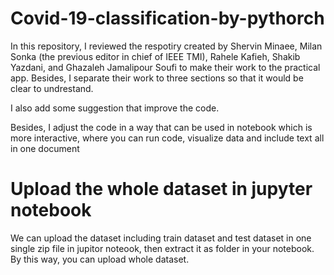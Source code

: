 # Covid-19-classification-by-pythorch

In this repository, I reviewed the respotiry created by Shervin Minaee, Milan Sonka (the previous editor in chief of IEEE TMI), Rahele Kafieh, Shakib Yazdani, and Ghazaleh Jamalipour Soufi to make their work to the practical app. Besides, I separate their work to three sections so that it would be clear to undrestand. 


I also add some suggestion that improve the code. 

Besides, I adjust the code in a way that can be used in notebook which is more interactive, where you can run code, visualize data and include text all in one document

# Upload the whole dataset in jupyter notebook

We can upload the dataset including train dataset and test dataset         in one single zip file in jupitor noteook, then extract it as folder in your notebook. By this way, you can upload whole dataset. 

